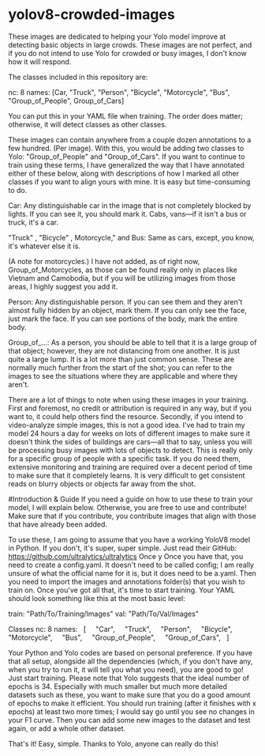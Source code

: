 # yolov8-crowded-images

These images are dedicated to helping your Yolo model improve at detecting basic objects in large crowds. These images are not perfect, and if you do not intend to use Yolo for crowded or busy images, I don't know how it will respond.

The classes included in this repository are:

nc: 8
names: [Car, "Truck", "Person", "Bicycle", "Motorcycle", "Bus", "Group_of_People", Group_of_Cars]

You can put this in your YAML file when training. The order does matter; otherwise, it will detect classes as other classes.

These images can contain anywhere from a couple dozen annotations to a few hundred. (Per image). With this, you would be adding two classes to Yolo: "Group_of_People" and "Group_of_Cars". If you want to continue to train using these terms, I have generalized the way that I have annotated either of these below, along with descriptions of how I marked all other classes if you want to align yours with mine. It is easy but time-consuming to do.

Car: Any distinguishable car in the image that is not completely blocked by lights. If you can see it, you should mark it. Cabs, vans—if it isn't a bus or truck, it's a car.

"Truck" , "Bicycle" , Motorcycle," and Bus: Same as cars, except, you know, it's whatever else it is.

(A note for motorcycles.) I have not added, as of right now, Group_of_Motorcycles, as those can be found really only in places like Vietnam and Camobodia, but if you will be utilizing images from those areas, I highly suggest you add it.

Person: Any distinguishable person. If you can see them and they aren't almost fully hidden by an object, mark them. If you can only see the face, just mark the face. If you can see portions of the body, mark the entire body.

Group_of_...: As a person, you should be able to tell that it is a large group of that object; however, they are not distancing from one another. It is just quite a large lump. It is a lot more than just common sense. These are normally much further from the start of the shot; you can refer to the images to see the situations where they are applicable and where they aren't.

There are a lot of things to note when using these images in your training. First and foremost, no credit or attribution is required in any way, but if you want to, it could help others find the resource. Secondly, if you intend to video-analyze simple images, this is not a good idea. I've had to train my model 24 hours a day for weeks on lots of different images to make sure it doesn't think the sides of buildings are cars—all that to say, unless you will be processing busy images with lots of objects to detect. This is really only for a specific group of people with a specific task. If you do need them, extensive monitoring and training are required over a decent period of time to make sure that it completely learns. It is very difficult to get consistent reads on blurry objects or objects far away from the shot.

#Introduction & Guide
If you need a guide on how to use these to train your model, I will explain below. Otherwise, you are free to use and contribute! Make sure that if you contribute, you contribute images that align with those that have already been added.

To use these, I am going to assume that you have a working YoloV8 model in Python. If you don't, it's super, super simple. Just read their GitHub: https://github.com/ultralytics/ultralytics
Once y
Once you have that, you need to create a config.yaml. It doesn't need to be called config; I am really unsure of what the official name for it is, but it does need to be a.yaml. Then you need to import the images and annotations folder(s) that you wish to train on. Once you've got all that, it's time to start training. Your YAML should look something like this at the most basic level:

train: "Path/To/Training/Images"
val: "Path/To/Val/Images"

Classes
nc: 8
names:
  [
    "Car",
    "Truck",
    "Person",
    "Bicycle",
    "Motorcycle",
    "Bus",
    "Group_of_People",
    "Group_of_Cars",
  ]

Your Python and Yolo codes are based on personal preference. If you have that all setup, alongside all the dependencies (which, if you don't have any, when you try to run it, it will tell you what you need), you are good to go! Just start training. Please note that Yolo suggests that the ideal number of epochs is 34. Especially with much smaller but much more detailed datasets such as these, you want to make sure that you do a good amount of epochs to make it efficient. You should run training (after it finishes with x epochs) at least two more times; I would say go until you see no changes in your F1 curve. Then you can add some new images to the dataset and test again, or add a whole other dataset.

That's it! Easy, simple. Thanks to Yolo, anyone can really do this!
